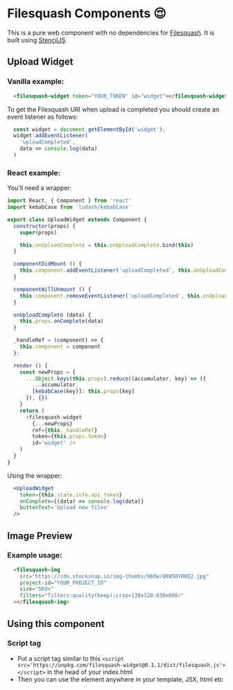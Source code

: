# Filesquash Components 😍

This is a pure web component with no dependencies for [Filesquash](https://filesquash.io). It is built using [StencilJS](https://stenciljs.com).

## Upload Widget

### Vanilla example:

```html
  <filesquash-widget token="YOUR_TOKEN" id="widget"></filesquash-widget>
```

To get the Filesquash URI when upload is completed you should create an event listener as follows:

```js
  const widget = document.getElementById('widget');
  widget.addEventListener(
    'uploadCompleted',
    data => console.log(data)
  )
```

### React example:

You'll need a wrapper:

```js
import React, { Component } from 'react'
import kebabCase from 'lodash/kebabCase'

export class UploadWidget extends Component {
  constructor(props) {
    super(props)

    this.onUploadComplete = this.onUploadComplete.bind(this)
  }

  componentDidMount () {
    this.component.addEventListener('uploadCompleted', this.onUploadComplete)
  }

  componentWillUnmount () {
    this.component.removeEventListener('uploadCompleted', this.onUploadComplete)
  }

  onUploadComplete (data) {
    this.props.onComplete(data)
  }

  _handleRef = (component) => {
    this.component = component
  };

  render () {
    const newProps = {
      ...Object.keys(this.props).reduce((accumulator, key) => ({
        ...accumulator,
        [kebabCase(key)]: this.props[key]
      }), {})
    }
    return (
      <filesquash-widget
        {...newProps}
        ref={this._handleRef}
        token={this.props.token}
        id='widget' />
    )
  }
}
```

Using the wrapper:

```jsx
  <UploadWidget
    token={this.state.info.api_token}
    onComplete={(data) => console.log(data)}
    buttonText='Upload new files'
  />
```

## Image Preview

### Example usage:

```html
  <filesquash-img
    src="https://cdn.stocksnap.io/img-thumbs/960w/QKW5BYR0Q2.jpg"
    project-id="YOUR_PROJECT_ID"
    size="560x"
    filters="filters:quality(keep);crop=130x120:830x608/"
  ></filesquash-img>
```

## Using this component

### Script tag

- Put a script tag similar to this `<script src='https://unpkg.com/filesquash-widget@0.1.1/dist/filesquash.js'></script>` in the head of your index.html
- Then you can use the element anywhere in your template, JSX, html etc
